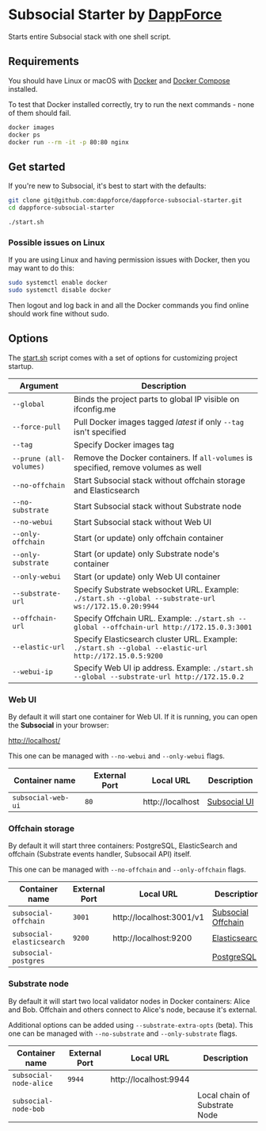 # Subsocial Starter by [DappForce](https://github.com/dappforce)
Starts entire Subsocial stack with one shell script. 

## Requirements

You should have Linux or macOS with [Docker](https://www.docker.com/get-started) and [Docker Compose](https://docs.docker.com/compose/) installed.

To test that Docker installed correctly, try to run the next commands - none of them should fail.

```bash
docker images
docker ps
docker run --rm -it -p 80:80 nginx
```

## Get started

If you're new to Subsocial, it's best to start with the defaults:

```bash
git clone git@github.com:dappforce/dappforce-subsocial-starter.git
cd dappforce-subsocial-starter

./start.sh 
```

### Possible issues on Linux

If you are using Linux and having permission issues with Docker, then you may want to do this:

```bash
sudo systemctl enable docker
sudo systemctl disable docker
```

Then logout and log back in and all the Docker commands you find online should work fine without sudo.

## Options

The [start.sh](start.sh) script comes with a set of options for customizing project startup.

| Argument                 | Description                                                                                          |
| ------------------------ | ---------------------------------------------------------------------------------------------------- |
| `--global`               | Binds the project parts to global IP visible on ifconfig.me
| `--force-pull`           | Pull Docker images tagged _latest_ if only `--tag` isn't specified
| `--tag`                  | Specify Docker images tag
| `--prune (all-volumes)`  | Remove the Docker containers. If `all-volumes` is specified, remove volumes as well
| `--no-offchain`          | Start Subsocial stack without offchain storage and Elasticsearch
| `--no-substrate`         | Start Subsocial stack without Substrate node
| `--no-webui`             | Start Subsocial stack without Web UI
| `--only-offchain`        | Start (or update) only offchain container
| `--only-substrate`       | Start (or update) only Substrate node's container
| `--only-webui`           | Start (or update) only Web UI container
| `--substrate-url`        | Specify Substrate websocket URL. Example: `./start.sh --global --substrate-url ws://172.15.0.20:9944`
| `--offchain-url`         | Specify Offchain URL. Example: `./start.sh --global --offchain-url http://172.15.0.3:3001`
| `--elastic-url`          | Specify Elasticsearch cluster URL. Example: `./start.sh --global --elastic-url http://172.15.0.5:9200`
| `--webui-ip`             | Specify Web UI ip address. Example: `./start.sh --global --substrate-url http://172.15.0.2`

### Web UI

By default it will start one container for Web UI. If it is running, you can open the **Subsocial** in your browser:

[http://localhost/](http://localhost)

This one can be managed with `--no-webui` and `--only-webui` flags.

| Container name     | External Port | Local URL        | Description   |
| ------------------ | ------------- | ---------------- | ------------- |
| `subsocial-web-ui` | `80`          | http://localhost | [Subsocial UI](https://github.com/dappforce/dappforce-subsocial-ui)

### Offchain storage

By default it will start three containers: PostgreSQL, ElasticSearch and offchain (Substrate events handler, Subsocail API) itself.

This one can be managed with `--no-offchain` and `--only-offchain` flags.

| Container name            | External Port   | Local URL                | Description         |
| ------------------------- | --------------- | ------------------------ | ------------------- |
| `subsocial-offchain`      | `3001`          | http://localhost:3001/v1 | [Subsocial Offchain](https://github.com/dappforce/dappforce-subsocial-offchain)
| `subsocial-elasticsearch` | `9200`          | http://localhost:9200    | [Elasticsearch](https://www.elastic.co/what-is/elasticsearch)
| `subsocial-postgres`      |                 |                          | [PostgreSQL](https://www.postgresql.org/about/)

### Substrate node

By  default it will start two local validator nodes in Docker containers: Alice and Bob. Offchain and others connect to Alice's node, because it's external.

Additional options can be added using `--substrate-extra-opts` (beta).
This one can be managed with `--no-substrate` and `--only-substrate` flags.

| Container name          | External Port   | Local URL             | Description                  |
| ----------------------- | --------------- | --------------------- | ---------------------------- |
| `subsocial-node-alice`  | `9944`          | http://localhost:9944 |
| `subsocial-node-bob`    |                 |                       | Local chain of Substrate Node
